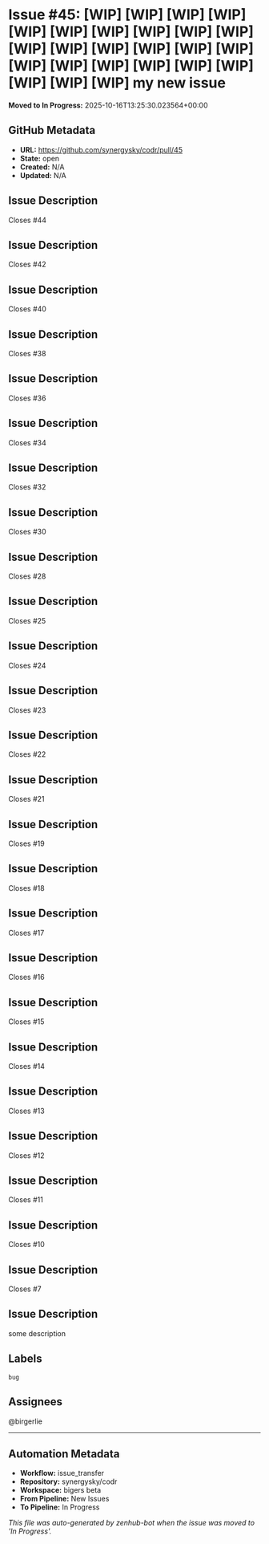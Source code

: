 # Issue #45: [WIP] [WIP] [WIP] [WIP] [WIP] [WIP] [WIP] [WIP] [WIP] [WIP] [WIP] [WIP] [WIP] [WIP] [WIP] [WIP] [WIP] [WIP] [WIP] [WIP] [WIP] [WIP] [WIP] [WIP] [WIP] my new issue 

**Moved to In Progress:** 2025-10-16T13:25:30.023564+00:00

## GitHub Metadata

- **URL:** https://github.com/synergysky/codr/pull/45
- **State:** open
- **Created:** N/A
- **Updated:** N/A

## Issue Description

Closes #44

## Issue Description
Closes #42

## Issue Description
Closes #40

## Issue Description
Closes #38

## Issue Description
Closes #36

## Issue Description
Closes #34

## Issue Description
Closes #32

## Issue Description
Closes #30

## Issue Description
Closes #28

## Issue Description
Closes #25

## Issue Description
Closes #24

## Issue Description
Closes #23

## Issue Description
Closes #22

## Issue Description
Closes #21

## Issue Description
Closes #19

## Issue Description
Closes #18

## Issue Description
Closes #17

## Issue Description
Closes #16

## Issue Description
Closes #15

## Issue Description
Closes #14

## Issue Description
Closes #13

## Issue Description
Closes #12

## Issue Description
Closes #11

## Issue Description
Closes #10

## Issue Description
Closes #7

## Issue Description
some description 



## Labels
`bug`

## Assignees
@birgerlie


























---

## Automation Metadata

- **Workflow:** issue_transfer
- **Repository:** synergysky/codr
- **Workspace:** bigers beta
- **From Pipeline:** New Issues
- **To Pipeline:** In Progress

*This file was auto-generated by zenhub-bot when the issue was moved to 'In Progress'.*
